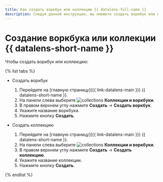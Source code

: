 ```yaml
---
title: Как создать воркбук или коллекцию {{ datalens-full-name }}
description: Следуя данной инструкции, вы сможете создать воркбук или коллекцию {{ datalens-full-name }}.
---
```


# Создание воркбука или коллекции {{ datalens-short-name }}

Чтобы создать воркбук или коллекцию:

{% list tabs %}

- Создать воркбук

  1. Перейдите на [главную страницу]({{ link-datalens-main }}) {{ datalens-short-name }}.
  1. На панели слева выберите ![collections](../../_assets/console-icons/rectangles-4.svg) **Коллекции и воркбуки**.
  1. В правом верхнем углу нажмите **Создать** → **Создать воркбук**.
  1. Укажите название воркбука.
  1. Нажмите кнопку **Создать**.

- Создать коллекцию

  1. Перейдите на [главную страницу]({{ link-datalens-main }}) {{ datalens-short-name }}.
  1. На панели слева выберите ![collections](../../_assets/console-icons/rectangles-4.svg) **Коллекции и воркбуки**.
  1. В правом верхнем углу нажмите **Создать** → **Создать коллекцию**.
  1. Укажите название коллекции.
  1. Нажмите кнопку **Создать**.

{% endlist %}
